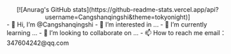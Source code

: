<div id="title" align=center>
[![Anurag's GitHub stats](https://github-readme-stats.vercel.app/api?username=Cangshanqingshi&theme=tokyonight)]

</div>
- 👋 Hi, I’m @Cangshanqingshi
- 👀 I’m interested in ...
- 🌱 I’m currently learning ...
- 💞️ I’m looking to collaborate on ...
- 📫 How to reach me email：347604242@qq.com

<!---
Cangshanqingshi/Cangshanqingshi is a ✨ special ✨ repository because its `README.md` (this file) appears on your GitHub profile.
You can click the Preview link to take a look at your changes.
--->
